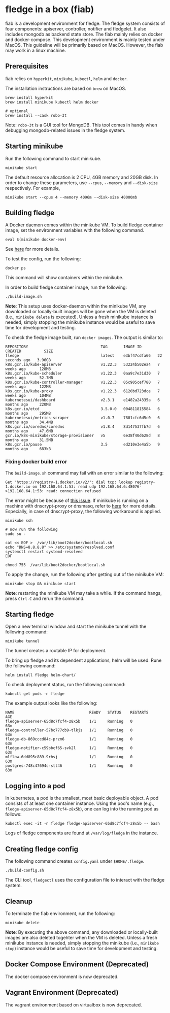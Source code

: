 # fledge in a box (fiab)

fiab is a development environment for fledge. The fledge system consists of four components: apiserver, controller, notifier and fledgelet.
It also includes mongodb as backend state store. The fiab mainly relies on docker and docker-compose. This development environment is mainly
tested under MacOS. This guideline will be primarily based on MacOS. However, the fiab may work in a linux machine.

## Prerequisites
fiab relies on `hyperkit`, `minikube`, `kubectl`, `helm` and `docker`.

The installation instructions are based on `brew` on MacOS.
```
brew install hyperkit
brew install minikube kubectl helm docker

# optional
brew install --cask robo-3t
```

Note: `robo-3t` is a GUI tool for MongoDB. This tool comes in handy when debugging mongodb-related issues in the fledge system.

## Starting minikube
Run the following command to start minikube.
```
minikube start
```
The default resource allocation is 2 CPU, 4GB memory and 20GB disk.
In order to change these parameters, use `--cpus`, `--memory` and `--disk-size` respectively.
For example, 
```
minikube start --cpus 4 --memory 4096m --disk-size 40000mb
```

## Building fledge
A Docker daemon comes within the minikube VM. To build fledge container image, set the environment variables with the following command.

```
eval $(minikube docker-env)
```
See [here](https://minikube.sigs.k8s.io/docs/handbook/pushing/#1-pushing-directly-to-the-in-cluster-docker-daemon-docker-env) for more details.

To test the config, run the following:
```
docker ps
```
This command will show containers within the minikube.

In order to build fledge container image, run the following:
```
./build-image.sh
```

**Note**: This setup uses docker-daemon within the minikube VM, any downloaded or locally-built images will be gone when the VM is deleted
(i.e., `minikube delete` is executed). Unless a fresh minikube instance is needed, simply stopping the minikube instance would be useful
to save time for development and testing.

To check the fledge image built, run `docker images`. The output is similar to:
```
REPOSITORY                                TAG       IMAGE ID       CREATED          SIZE
fledge                                    latest    e3bf47cdfa66   22 seconds ago   3.96GB
k8s.gcr.io/kube-apiserver                 v1.22.3   53224b502ea4   7 weeks ago      128MB
k8s.gcr.io/kube-scheduler                 v1.22.3   0aa9c7e31d30   7 weeks ago      52.7MB
k8s.gcr.io/kube-controller-manager        v1.22.3   05c905cef780   7 weeks ago      122MB
k8s.gcr.io/kube-proxy                     v1.22.3   6120bd723dce   7 weeks ago      104MB
kubernetesui/dashboard                    v2.3.1    e1482a24335a   6 months ago     220MB
k8s.gcr.io/etcd                           3.5.0-0   004811815584   6 months ago     295MB
kubernetesui/metrics-scraper              v1.0.7    7801cfc6d5c0   6 months ago     34.4MB
k8s.gcr.io/coredns/coredns                v1.8.4    8d147537fb7d   6 months ago     47.6MB
gcr.io/k8s-minikube/storage-provisioner   v5        6e38f40d628d   8 months ago     31.5MB
k8s.gcr.io/pause                          3.5       ed210e3e4a5b   9 months ago     683kB
```


### Fixing docker build error
The `build-image.sh` command may fail with an error similar to the following:
```
Get "https://registry-1.docker.io/v2/": dial tcp: lookup registry-1.docker.io on 192.168.64.1:53: read udp 192.168.64.6:48076->192.168.64.1:53: read: connection refused
```
The error might be because of [this issue](https://github.com/kubernetes/minikube/issues/3036).
If minikube is running on a machine with dnscrypt-proxy or dnsmasq, 
refer to [here](https://gist.github.com/rscottwatson/e0e3c890b3d4aa81e46bf2993e3e216f) for more details.
Especially, in case of dnscrypt-proxy, the following workaround is applied.
```
minikube ssh

# now run the following 
sudo su -

cat << EOF >  /var/lib/boot2docker/bootlocal.sh
echo "DNS=8.8.8.8" >> /etc/systemd/resolved.conf 
systemctl restart systemd-resolved
EOF

chmod 755  /var/lib/boot2docker/bootlocal.sh
```

To apply the change, run the following after getting out of the minikube VM:
```
minikube stop && minikube start
```
**Note**: restarting the minikube VM may take a while. If the command hangs, press `Ctrl-C` and rerun the command.

## Starting fledge
Open a new terminal window and start the minikube tunnel with the following command:
```
minikube tunnel
```
The tunnel creates a routable IP for deployment.


To bring up fledge and its dependent applications, helm will be used.
Rune the following command:
```
helm install fledge helm-chart/
```

To check deployment status, run the following command:
```
kubectl get pods -n fledge
```

The example output looks like the following:
```
NAME                                 READY   STATUS    RESTARTS      AGE
fledge-apiserver-65d8c7fcf4-z8x5b    1/1     Running   0             63m
fledge-controller-57bc777cb9-tlkjs   1/1     Running   0             63m
fledge-db-869cccd84c-przm6           1/1     Running   0             63m
fledge-notifier-c59bbcf65-svk2l      1/1     Running   0             63m
mlflow-6dd895c889-9rhsj              1/1     Running   0             63m
postgres-748c47694c-stt46            1/1     Running   0             63m
```

## Logging into a pod
In kubernetes, a pod is the smallest, most basic deployable object. A pod consists of at least one container instance.
Using the pod's name (e.g., `fledge-apiserver-65d8c7fcf4-z8x5b`), one can log into the running pod as follows:
```
kubectl exec -it -n fledge fledge-apiserver-65d8c7fcf4-z8x5b -- bash
```

Logs of fledge components are found at `/var/log/fledge` in the instance.

## Creating fledge config
The following command creates `config.yaml` under `$HOME/.fledge`.
```
./build-config.sh
```
The CLI tool, `fledgectl` uses the configuration file to interact with the fledge system.

## Cleanup
To terminate the fiab environment, run the following:
```
minikube delete
```

**Note**: By executing the above command, any downloaded or locally-built images are also deleted togehter when the VM is deleted.
Unless a fresh minikube instance is needed, simply stopping the minikube (i.e., `minikube stop`) instance would be useful
to save time for development and testing.

## Docker Compose Environment (Deprecated)
The docker compose environment is now deprecated.

## Vagrant Environment (Deprecated)
The vagrant environment based on virtualbox is now deprecated. 
